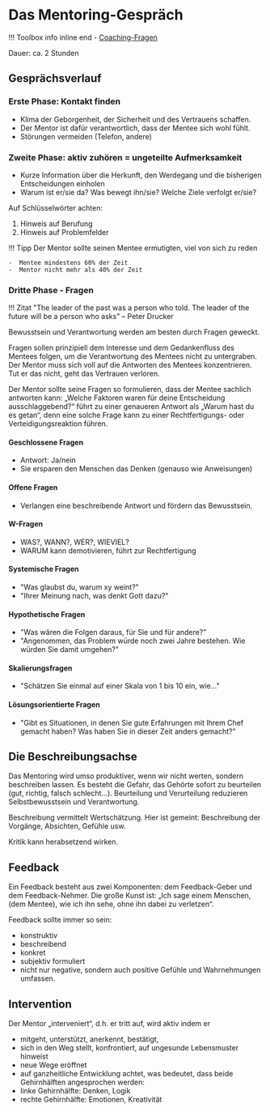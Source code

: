 # Das Mentoring-Gespräch

!!! Toolbox info inline end
    - [Coaching-Fragen](../tools/coaching-fragen.md)

Dauer: ca. 2 Stunden


## Gesprächsverlauf

### Erste Phase: Kontakt finden

- Klima der Geborgenheit, der Sicherheit und des Vertrauens schaffen. 
- Der Mentor ist dafür verantwortlich, dass der Mentee sich wohl fühlt.
- Störungen vermeiden (Telefon, andere)


### Zweite Phase: aktiv zuhören = ungeteilte Aufmerksamkeit

- Kurze Information über die Herkunft, den Werdegang und die bisherigen Entscheidungen einholen
- Warum ist er/sie da? Was bewegt ihn/sie? Welche Ziele verfolgt er/sie?

Auf Schlüsselwörter achten:

  1. Hinweis auf Berufung
  1. Hinweis auf Problemfelder


!!! Tipp
    Der Mentor sollte seinen Mentee ermutigten, viel von sich zu reden

    -  Mentee mindestens 60% der Zeit
    -  Mentor nicht mehr als 40% der Zeit


### Dritte Phase - Fragen

!!! Zitat
    "The leader of the past was a person who told. The leader of the future
    will be a person who asks" – Peter Drucker

Bewusstsein und Verantwortung werden am besten durch Fragen geweckt.

Fragen sollen prinzipiell dem Interesse und dem Gedankenfluss des Mentees
folgen, um die Verantwortung des Mentees nicht zu untergraben. Der Mentor muss
sich voll auf die Antworten des Mentees konzentrieren.
Tut er das nicht, geht das Vertrauen verloren.

Der Mentor sollte seine Fragen so formulieren, dass der Mentee sachlich
antworten kann: „Welche Faktoren waren für deine Entscheidung ausschlaggebend?“
führt zu einer genaueren Antwort als „Warum hast du es getan“,
denn eine solche Frage kann zu einer Rechtfertigungs- oder
Verteidigungsreaktion führen.


#### Geschlossene Fragen

- Antwort: Ja/nein
- Sie ersparen den Menschen das Denken (genauso wie Anweisungen)

#### Offene Fragen

- Verlangen eine beschreibende Antwort und fördern das Bewusstsein.

#### W-Fragen

- WAS?, WANN?, WER?, WIEVIEL?
- WARUM kann demotivieren, führt zur Rechtfertigung

#### Systemische Fragen

- "Was glaubst du, warum xy weint?"
- "Ihrer Meinung nach, was denkt Gott dazu?"

#### Hypothetische Fragen

- "Was wären die Folgen daraus, für Sie und für andere?"
- "Angenommen, das Problem würde noch zwei Jahre bestehen. Wie würden Sie damit umgehen?"

#### Skalierungsfragen

- "Schätzen Sie einmal auf einer Skala von 1 bis 10 ein, wie..."

#### Lösungsorientierte Fragen

- "Gibt es Situationen, in denen Sie gute Erfahrungen mit Ihrem Chef
gemacht haben? Was haben Sie in dieser Zeit anders gemacht?"



## Die Beschreibungsachse

Das Mentoring wird umso produktiver, wenn wir nicht werten, sondern beschreiben lassen. Es besteht die Gefahr, das Gehörte sofort zu beurteilen (gut, richtig, falsch schlecht...). Beurteilung und Verurteilung reduzieren Selbstbewusstsein und Verantwortung.

Beschreibung vermittelt Wertschätzung. Hier ist gemeint: Beschreibung der Vorgänge, Absichten, Gefühle usw.

Kritik kann herabsetzend wirken.


## Feedback

Ein Feedback besteht aus zwei Komponenten: dem Feedback-Geber und dem Feedback-Nehmer. Die große Kunst ist: „Ich sage einem Menschen, (dem Mentee), wie ich ihn sehe, ohne ihn dabei zu verletzen“.

Feedback sollte immer so sein:

- konstruktiv
- beschreibend
- konkret
- subjektiv formuliert
- nicht nur negative, sondern auch positive Gefühle und Wahrnehmungen umfassen.

## Intervention

Der Mentor „interveniert“, d.h. er tritt auf, wird aktiv indem er

- mitgeht, unterstützt, anerkennt, bestätigt,
- sich in den Weg stellt, konfrontiert, auf ungesunde Lebensmuster hinweist
- neue Wege eröffnet
- auf ganzheitliche Entwicklung achtet, was bedeutet, dass beide Gehirnhälften angesprochen werden:
- linke Gehirnhälfte: Denken, Logik
- rechte Gehirnhälfte: Emotionen, Kreativität


